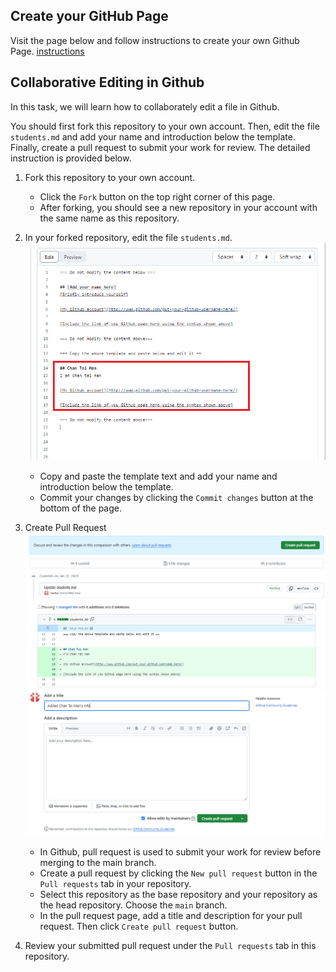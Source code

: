 ## Create your GitHub Page
Visit the page below and follow instructions to create your own Github Page.
[instructions](https://polyurichard.github.io/lectures/Labs/Github-Page.html)

## Collaborative Editing in Github
In this task, we will learn how to collaborately edit a file in Github. 

You should first fork this repository to your own account. Then, edit the file `students.md` and add your name and introduction below the template. Finally, create a pull request to submit your work for review. The detailed instruction is provided below.

1. Fork this repository to your own account. 
    - Click  the `Fork` button on the top right corner of this page. 
    - After forking, you should see a new repository in your account with the same name as this repository.
2. In your forked repository, edit the file `students.md`. 
    ![Alt text](image.png)
    - Copy and paste the template text and add your name and introduction below the template. 
    - Commit your changes by clicking the `Commit changes` button at the bottom of the page. 
3. Create Pull Request
   ![Alt text](image-1.png)   
   ![Alt text](image-2.png)

    - In Github, pull request is used to submit your work for review before merging to the main branch. 
    -  Create a pull request by clicking the `New pull request` button in the `Pull requests` tab in your repository. 
    - Select this repository as the base repository and your repository as the head repository. Choose the `main` branch. 
    - In the pull request page, add a title and description for your pull request. Then click `Create pull request` button.
  
4. Review your submitted pull request under the `Pull requests` tab in this repository. 





